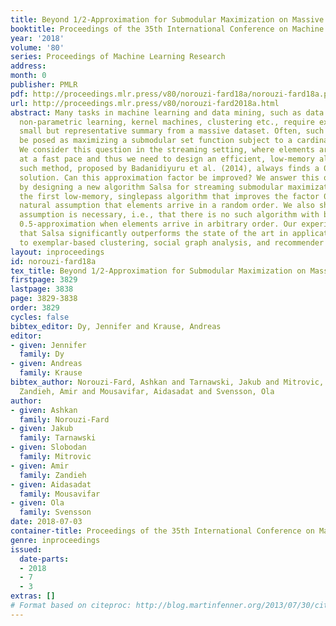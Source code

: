 ```yaml
---
title: Beyond 1/2-Approximation for Submodular Maximization on Massive Data Streams
booktitle: Proceedings of the 35th International Conference on Machine Learning
year: '2018'
volume: '80'
series: Proceedings of Machine Learning Research
address: 
month: 0
publisher: PMLR
pdf: http://proceedings.mlr.press/v80/norouzi-fard18a/norouzi-fard18a.pdf
url: http://proceedings.mlr.press/v80/norouzi-fard2018a.html
abstract: Many tasks in machine learning and data mining, such as data diversification,
  non-parametric learning, kernel machines, clustering etc., require extracting a
  small but representative summary from a massive dataset. Often, such problems can
  be posed as maximizing a submodular set function subject to a cardinality constraint.
  We consider this question in the streaming setting, where elements arrive over time
  at a fast pace and thus we need to design an efficient, low-memory algorithm. One
  such method, proposed by Badanidiyuru et al. (2014), always finds a 0.5-approximate
  solution. Can this approximation factor be improved? We answer this question affirmatively
  by designing a new algorithm Salsa for streaming submodular maximization. It is
  the first low-memory, singlepass algorithm that improves the factor 0.5, under the
  natural assumption that elements arrive in a random order. We also show that this
  assumption is necessary, i.e., that there is no such algorithm with better than
  0.5-approximation when elements arrive in arbitrary order. Our experiments demonstrate
  that Salsa significantly outperforms the state of the art in applications related
  to exemplar-based clustering, social graph analysis, and recommender systems.
layout: inproceedings
id: norouzi-fard18a
tex_title: Beyond 1/2-Approximation for Submodular Maximization on Massive Data Streams
firstpage: 3829
lastpage: 3838
page: 3829-3838
order: 3829
cycles: false
bibtex_editor: Dy, Jennifer and Krause, Andreas
editor:
- given: Jennifer
  family: Dy
- given: Andreas
  family: Krause
bibtex_author: Norouzi-Fard, Ashkan and Tarnawski, Jakub and Mitrovic, Slobodan and
  Zandieh, Amir and Mousavifar, Aidasadat and Svensson, Ola
author:
- given: Ashkan
  family: Norouzi-Fard
- given: Jakub
  family: Tarnawski
- given: Slobodan
  family: Mitrovic
- given: Amir
  family: Zandieh
- given: Aidasadat
  family: Mousavifar
- given: Ola
  family: Svensson
date: 2018-07-03
container-title: Proceedings of the 35th International Conference on Machine Learning
genre: inproceedings
issued:
  date-parts:
  - 2018
  - 7
  - 3
extras: []
# Format based on citeproc: http://blog.martinfenner.org/2013/07/30/citeproc-yaml-for-bibliographies/
---
```

